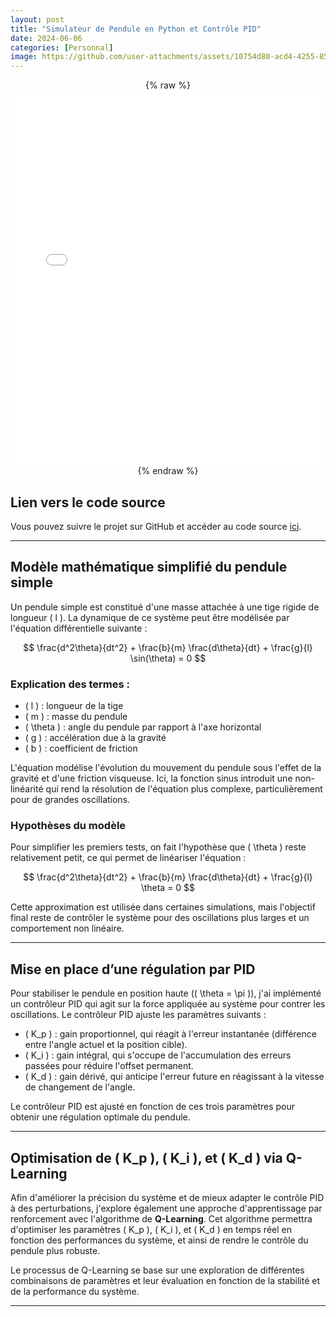 ```yaml
---
layout: post
title: "Simulateur de Pendule en Python et Contrôle PID"
date: 2024-06-06
categories: [Personnal]
image: https://github.com/user-attachments/assets/10754d80-acd4-4255-85b6-76317070e86f
---
```


<div style="text-align: center;">
    {% raw %}
    <iframe src="/assets/pendulum.html" width="100%" height="600" frameborder="0"></iframe>
    {% endraw %}
</div>


## Lien vers le code source

Vous pouvez suivre le projet sur GitHub et accéder au code source [ici](https://github.com/Lemonochrme/pendulum).

---

## Modèle mathématique simplifié du pendule simple

Un pendule simple est constitué d'une masse attachée à une tige rigide de longueur \( l \). La dynamique de ce système peut être modélisée par l'équation différentielle suivante :

$$
\frac{d^2\theta}{dt^2} + \frac{b}{m} \frac{d\theta}{dt} + \frac{g}{l} \sin(\theta) = 0
$$

### Explication des termes :
- \( l \) : longueur de la tige
- \( m \) : masse du pendule
- \( \theta \) : angle du pendule par rapport à l'axe horizontal
- \( g \) : accélération due à la gravité
- \( b \) : coefficient de friction

L'équation modélise l'évolution du mouvement du pendule sous l'effet de la gravité et d'une friction visqueuse. Ici, la fonction sinus introduit une non-linéarité qui rend la résolution de l'équation plus complexe, particulièrement pour de grandes oscillations.

### Hypothèses du modèle

Pour simplifier les premiers tests, on fait l'hypothèse que \( \theta \) reste relativement petit, ce qui permet de linéariser l'équation :

$$
\frac{d^2\theta}{dt^2} + \frac{b}{m} \frac{d\theta}{dt} + \frac{g}{l} \theta = 0
$$

Cette approximation est utilisée dans certaines simulations, mais l'objectif final reste de contrôler le système pour des oscillations plus larges et un comportement non linéaire.

---

## Mise en place d’une régulation par PID

Pour stabiliser le pendule en position haute (\( \theta = \pi \)), j'ai implémenté un contrôleur PID qui agit sur la force appliquée au système pour contrer les oscillations. Le contrôleur PID ajuste les paramètres suivants :

- \( K_p \) : gain proportionnel, qui réagit à l'erreur instantanée (différence entre l'angle actuel et la position cible).
- \( K_i \) : gain intégral, qui s'occupe de l'accumulation des erreurs passées pour réduire l'offset permanent.
- \( K_d \) : gain dérivé, qui anticipe l'erreur future en réagissant à la vitesse de changement de l'angle.

Le contrôleur PID est ajusté en fonction de ces trois paramètres pour obtenir une régulation optimale du pendule.

---

## Optimisation de \( K_p \), \( K_i \), et \( K_d \) via Q-Learning

Afin d'améliorer la précision du système et de mieux adapter le contrôle PID à des perturbations, j'explore également une approche d'apprentissage par renforcement avec l'algorithme de **Q-Learning**. Cet algorithme permettra d'optimiser les paramètres \( K_p \), \( K_i \), et \( K_d \) en temps réel en fonction des performances du système, et ainsi de rendre le contrôle du pendule plus robuste.

Le processus de Q-Learning se base sur une exploration de différentes combinaisons de paramètres et leur évaluation en fonction de la stabilité et de la performance du système.

---
